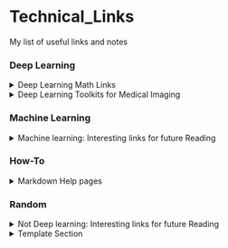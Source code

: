 # Technical_Links
<!--- <details><summary>Template Section </p> </p> </details>-->

My list of useful links and notes

### Deep Learning

<details><summary>Deep Learning Math Links</summary></p>

1. http://explained.ai/matrix-calculus/index.html

</p>
</details>



<details><summary>Deep Learning Toolkits for Medical Imaging</summary>
<p>

1. https://github.com/DLTK/DLTK
2. https://github.com/Kamnitsask/deepmedic

</p>

</details>

### Machine Learning

<details><summary>Machine learning: Interesting links for future Reading</summary>
</p>

1. [Fantastic blog by Terrence Parr and Jeremy Howard](http://explained.ai/)
   1. [Beware Default Random Forest Importances ](http://explained.ai/rf-importance/index.html)
   2. [How to Example Gradient Boosting](http://explained.ai/gradient-boosting/index.html) 

</p>
</details>

### How-To

<details><summary>Markdown Help pages</summary>
</p>

1. [Markdown Cheat-sheet](https://github.com/adam-p/markdown-here/wiki/Markdown-Cheatsheet)
2. [Create Collapsible Markdown; as used in this Readme file](https://gist.githubusercontent.com/joyrexus/16041f2426450e73f5df9391f7f7ae5f/raw/f774f242feff6bae4a5be7d6c71aa5df2e3fcb0e/README.md)

</p>
</details>

### 

### Random

<details><summary>Not Deep learning: Interesting links for future Reading</summary>
</p>

https://docusaurus.io/

http://bamos.github.io/reading-list/

</p>
</details>

<details><summary>Template Section</summary>
</p>

</p>
</details>